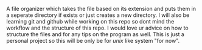 A file organizer which takes the file based on its extension and puts them in a seperate directory if exists or just creates a new directory.
I will also be learning git and github while working on this repo so dont mind the workflow and the structure of this repo.
I would love ur advice on how to structure the files and for any tips on the program as well.
This is just a personal project so this will be only be for *unix* like system "for now".
